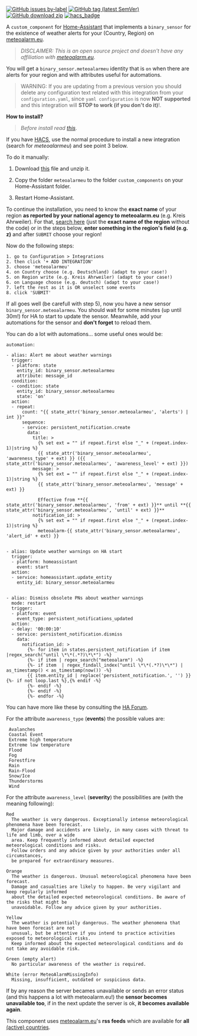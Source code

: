 
[![GitHub issues by-label](https://img.shields.io/github/issues/xlcnd/meteoalarmeu/bug?label=bugs&style=for-the-badge)][2] [![GitHub tag (latest SemVer)](https://img.shields.io/github/v/tag/xlcnd/meteoalarmeu?label=version&sort=semver&style=for-the-badge)][3] [![GitHub download zip](https://img.shields.io/badge/download-zip-blue?style=for-the-badge)][1] [![hacs_badge](https://img.shields.io/badge/HACS-Default-orange.svg?style=for-the-badge)](https://github.com/hacs/default/blob/master/integration)


A `custom_component` for [Home-Assistant](https://www.home-assistant.io/) that implements a `binary_sensor` for the existence of weather alerts for your (Country, Region) on [meteoalarm.eu][9].


> *DISCLAIMER: This is an open source project and doesn't have any affiliation with [meteoalarm.eu](https://www.meteoalarm.eu/)*.


You will get a `binary_sensor.meteoalarmeu` identity that is `on` when there are alerts for your region and with attributes useful for automations.

> WARNING: If you are updating from a previous version you should delete any configuration text related with this integration from your `configuration.yaml`, since `yaml configuration` is now **NOT supported** and this integration will **STOP to work (if you don't do it)**!.


**How to install?**<a name="install"></a>

> *Before install read [this][5]*.

If you have [HACS][4], use the normal procedure to install a new integration (search for *meteoalarmeu*) and see point 3 below.

To do it manually:

1. Download [this][1] file and unzip it.

2. Copy the folder `meteoalarmeu` to the folder `custom_components` on your Home-Assistant folder.

3. Restart Home-Assistant.

To continue the installation, you need to know the **exact name** of your region **as reported by your national agency to meteoalarm.eu** (e.g. Kreis Ahrweiler). For that, [search here][6] (just the **exact name of the region** without the code) or in the steps below, **enter something in the region's field (e.g. z)** and after `SUBMIT` choose your region!

Now do the following steps:

```
1. go to Configuration > Integrations
2. then click '+ ADD INTEGRATION'
3. choose 'meteoalarmeu'
4. on Country choose (e.g. Deutschland) (adapt to your case!)
5. on Region write (e.g. Kreis Ahrweiler) (adapt to your case!)
6. on Language choose (e.g. deutsch) (adapt to your case!)
7. left the rest as it is OR unselect some events
8. click 'SUBMIT'
```

If all goes well (be carefull with step 5), now you have a new sensor `binary_sensor.meteoalarmeu`. You should wait for some minutes (up until 30m!) for HA to start to update the sensor. Meanwhile, add your automations for the sensor and **don't forget** to reload them.


You can do a lot with automations... some useful ones would be:<a name="automations"></a>

```
automation:

- alias: Alert me about weather warnings
  trigger:
  - platform: state
    entity_id: binary_sensor.meteoalarmeu
    attribute: message_id
  condition:
  - condition: state
    entity_id: binary_sensor.meteoalarmeu
    state: 'on'
  action:
  - repeat:
      count: "{{ state_attr('binary_sensor.meteoalarmeu', 'alerts') | int }}"
      sequence:
      - service: persistent_notification.create
        data:
          title: >
            {% set ext = "" if repeat.first else "_" + (repeat.index-1)|string %}
            {{ state_attr('binary_sensor.meteoalarmeu', 'awareness_type' + ext) }} ({{ state_attr('binary_sensor.meteoalarmeu', 'awareness_level' + ext) }})
          message: >
            {% set ext = "" if repeat.first else "_" + (repeat.index-1)|string %}
            {{ state_attr('binary_sensor.meteoalarmeu', 'message' + ext) }}

            Effective from **{{ state_attr('binary_sensor.meteoalarmeu', 'from' + ext) }}** until **{{ state_attr('binary_sensor.meteoalarmeu', 'until' + ext) }}**
          notification_id: >
            {% set ext = "" if repeat.first else "_" + (repeat.index-1)|string %}
            meteoalarm-{{ state_attr('binary_sensor.meteoalarmeu', 'alert_id' + ext) }}


- alias: Update weather warnings on HA start
  trigger:
  - platform: homeassistant
    event: start
  action:
  - service: homeassistant.update_entity
    entity_id: binary_sensor.meteoalarmeu


- alias: Dismiss obsolete PNs about weather warnings
  mode: restart
  trigger:
  - platform: event
    event_type: persistent_notifications_updated
  action:
  - delay: '00:00:10'
  - service: persistent_notification.dismiss
    data:
      notification_id: >
        {%- for item in states.persistent_notification if item |regex_search("until \*\*(.*?)\*\*") -%}
        {%- if item | regex_search("meteoalarm") -%}
        {%- if item  | regex_findall_index("until \*\*(.*?)\*\*") | as_timestamp() < as_timestamp(now()) -%}
        {{ item.entity_id | replace('persistent_notification.', '') }}{%- if not loop.last %},{% endif -%}
        {%- endif -%}
        {%- endif -%}
        {%- endfor -%}

```
You can have more like these by consulting the [HA Forum][10].

For the attribute `awareness_type` (**events**) the possible values are:<a name="events"></a>

```
 Avalanches
 Coastal Event
 Extreme high temperature
 Extreme low temperature
 Flood
 Fog
 Forestfire
 Rain
 Rain-Flood
 Snow/Ice
 Thunderstorms
 Wind
```


For the attribute `awareness_level` (**severity**) the possibilities are (with the meaning following):<a name="severity"></a>


```
Red
  The weather is very dangerous. Exceptionally intense meteorological phenomena have been forecast.
  Major damage and accidents are likely, in many cases with threat to life and limb, over a wide
  area. Keep frequently informed about detailed expected meteorological conditions and risks.
  Follow orders and any advice given by your authorities under all circumstances,
  be prepared for extraordinary measures.

Orange
  The weather is dangerous. Unusual meteorological phenomena have been forecast.
  Damage and casualties are likely to happen. Be very vigilant and keep regularly informed
  about the detailed expected meteorological conditions. Be aware of the risks that might be
  unavoidable. Follow any advice given by your authorities.

Yellow
  The weather is potentially dangerous. The weather phenomena that have been forecast are not
  unusual, but be attentive if you intend to practice activities exposed to meteorological risks.
  Keep informed about the expected meteorological conditions and do not take any avoidable risk.

Green (empty alert)
  No particular awareness of the weather is required.

White (error MeteoAlarmMissingInfo)
  Missing, insufficient, outdated or suspicious data.

```


If by any reason the server becames unavailable or sends an error status (and this happens a lot with meteoalarm.eu!) the **sensor becomes unavailable too**, if in the next update the server is ok, **it becomes available again**.

This component uses [meteoalarm.eu][9]'s **rss feeds** which are available for **all** [(active) countries][8].


[1]: https://github.com/xlcnd/meteoalarmeu/archive/v2021.5.2.zip
[2]: https://github.com/xlcnd/meteoalarmeu/issues?q=is%3Aissue+is%3Aopen+label%3Abug
[3]: https://github.com/xlcnd/meteoalarmeu/releases
[4]: https://hacs.xyz/
[5]: https://github.com/xlcnd/meteoalarmeu/issues/3
[6]: https://github.com/xlcnd/meteoalarm-rssapi/blob/main/meteoalarm_rssapi/_resources.py
[7]: https://en.wikipedia.org/wiki/List_of_ISO_639-1_codes
[8]: https://github.com/xlcnd/meteoalarmeu/issues/2
[9]: https://www.meteoalarm.eu
[10]: https://community.home-assistant.io/search?q=meteoalarmeu%20after%3A2021-02-22%20status%3Aopen%20tags%3Aautomation%2Ctemplates%2Cblueprint
[11]: https://en.wikipedia.org/wiki/ISO_3166-1_alpha-2
